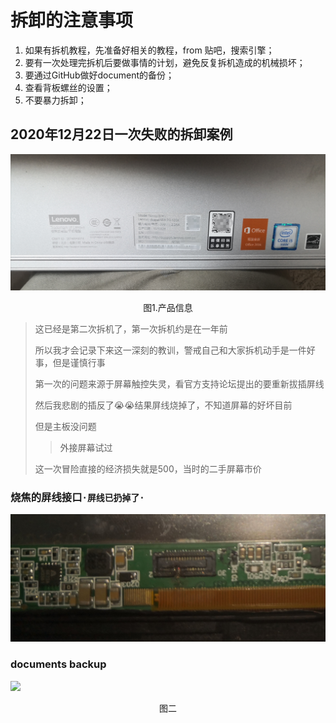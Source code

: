 # 拆卸的注意事项

1. 如果有拆机教程，先准备好相关的教程，from 贴吧，搜索引擎；
2. 要有一次处理完拆机后要做事情的计划，避免反复拆机造成的机械损坏；
3. 要通过GitHub做好document的备份；
4. 查看背板螺丝的设置；
5. 不要暴力拆卸；

## 2020年12月22日一次失败的拆卸案例

![产品信息](pics_in_readme\IMG_20201222_203901.jpg)

<center>图1.产品信息</center>

> 这已经是第二次拆机了，第一次拆机约是在一年前
>
> 所以我才会记录下来这一深刻的教训，警戒自己和大家拆机动手是一件好事，但是谨慎行事
>
> 第一次的问题来源于屏幕触控失灵，看官方支持论坛提出的要重新拔插屏线
>
> 然后我悲剧的插反了😭😭结果屏线烧掉了，不知道屏幕的好坏目前
>
> 但是主板没问题
>
> > 外接屏幕试过
>
> 这一次冒险直接的经济损失就是500，当时的二手屏幕市价

### 烧焦的屏线接口`·屏线已扔掉了·`

<img src="pics_in_readme\IMG_20201222_200318.jpg" style="zoom:67%;" />

### documents backup

![](pics_in_readme\IMG_20201222_200235.jpg)

<center>图二</center>